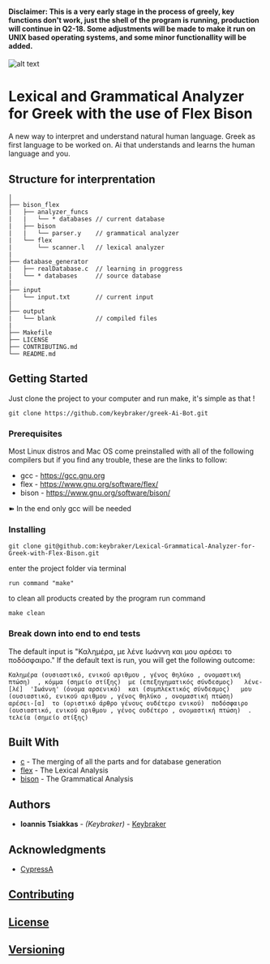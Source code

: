 #### Disclaimer: This is a very early stage in the process of greely, key functions don't work, just the shell of the program is running, production will continue in Q2-18. Some adjustments will be made to make it run on UNIX based operating systems, and some minor functionallity will be added.

![alt text](https://raw.githubusercontent.com/keybraker/Lexical-Grammatical-Analyzer-for-Greek/master/greely%20logo.png)

# Lexical and Grammatical Analyzer for Greek with the use of Flex Bison

A new way to interpret and understand natural human language.
Greek as first language to be worked on.
Ai that understands and learns the human language and you.


## Structure for interprentation 

```text
│ 
├── bison_flex
|   ├── analyzer_funcs
|   |   └── * databases // current database
|   ├── bison
|   |   └── parser.y    // grammatical analyzer
|   └── flex
|       └── scanner.l   // lexical analyzer
|
├── database_generator
|   ├── realDatabase.c  // learning in proggress
|   └── * databases     // source database
|
├── input
|   └── input.txt       // current input
│ 
├── output
|   └── blank           // compiled files
|
├── Makefile
├── LICENSE
├── CONTRIBUTING.md
└── README.md
```


## Getting Started

Just clone the project to your computer and run make, it's simple as that !

```
git clone https://github.com/keybraker/greek-Ai-Bot.git
```

### Prerequisites

Most Linux distros and Mac OS come preinstalled with all of the following compilers
but if you find any trouble, these are the links to follow:

* gcc - https://gcc.gnu.org
* flex - https://www.gnu.org/software/flex/
* bison - https://www.gnu.org/software/bison/

➽ In the end only gcc will be needed

### Installing

```
git clone git@github.com:keybraker/Lexical-Grammatical-Analyzer-for-Greek-with-Flex-Bison.git
```
enter the project folder via terminal

```
run command "make"
```
to clean all products created by the program run command 
```
make clean
```

### Break down into end to end tests

The default input is "Καλημέρα, με λένε Ιωάννη και μου αρέσει το ποδόσφαιρο."
If the default text is run, you will get the following outcome:

```
Καλημέρα (ουσιαστικό, ενικού αριθμου , γένος θηλύκο , ονομαστική πτώση)  , κόμμα (σημείο στίξης)  με (επεξηγηματικός σύνδεσμος)   λένε-[λέ]  'Ιωάννη' (όνομα αρσενικό)  και (συμπλεκτικός σύνδεσμος)   μου (ουσιαστικό, ενικού αριθμου , γένος θηλύκο , ονομαστική πτώση)   αρέσει-[α]  το (οριστικό άρθρο γένους ουδέτερο ενικού)  ποδόσφαιρο (ουσιαστικό, ενικού αριθμου , γένος ουδέτερο , ονομαστική πτώση)  . τελεία (σημείο στίξης)
```

## Built With

* [c](https://gcc.gnu.org/) - The merging of all the parts and for database generation
* [flex](https://www.gnu.org/software/flex/) - The Lexical Analysis
* [bison](https://www.gnu.org/software/bison/) - The Grammatical Analysis


## Authors

* **Ioannis Tsiakkas** - *(Keybraker)* - [Keybraker](https://github.com/keybraker)

## Acknowledgments

* [CypressA](https://github.com/CypressA/GreekLex-2)

## [Contributing](https://github.com/keybraker/greek-Ai-Bot/blob/master/CONTRIBUTING.md)

## [License](https://github.com/keybraker/greek-Ai-Bot/blob/master/LICENSE)

## [Versioning](http://semver.org/)
